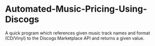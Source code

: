 # Automated-Music-Pricing-Using-Discogs
A quick program which references given music track names and format (CD/Vinyl) to the Discogs Marketplace API and returns a given value.
